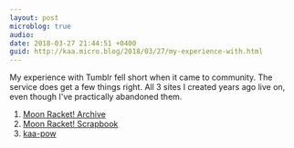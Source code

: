 ```yaml
---
layout: post
microblog: true
audio: 
date: 2018-03-27 21:44:51 +0400
guid: http://kaa.micro.blog/2018/03/27/my-experience-with.html
---
```

My experience with Tumblr fell short when it came to community. The service does get a few things right. All 3 sites I created years ago live on, even though I've practically abandoned them.

1. [Moon Racket! Archive](http://mrarchive.tumblr.com)
2. [Moon Racket! Scrapbook](http://moonracket.tumblr.com)
3. [kaa-pow](http://kaa-pow.tumblr.com)
